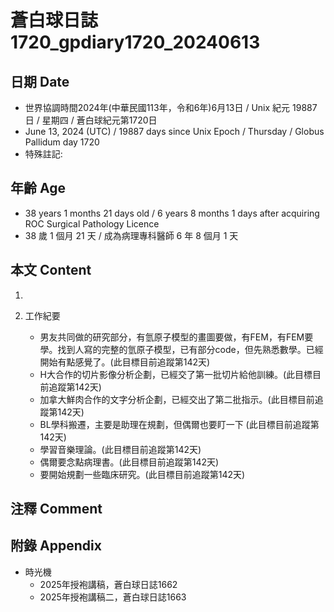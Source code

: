 [_metadata_:encoding]: - "utf-8"
[_metadata_:language]: - "zh-Hant-TW"
[_metadata_:fileformat]: - "markdown"
[_metadata_:MIME_type]: - "text/plain"
[_metadata_:markdown_version]: - "commonmark version 0.30"
[_metadata_:markdown_spec]: - "https://spec.commonmark.org/0.30/"

# 蒼白球日誌1720_gpdiary1720_20240613 #

## 日期 Date ##

* 世界協調時間2024年(中華民國113年，令和6年)6月13日 / Unix 紀元 19887 日 / 星期四 / 蒼白球紀元第1720日
* June 13, 2024 (UTC) / 19887 days since Unix Epoch / Thursday / Globus Pallidum day 1720
* 特殊註記:

## 年齡 Age ##

* 38 years 1 months 21 days old / 6 years 8 months 1 days after acquiring ROC Surgical Pathology Licence
* 38 歲 1 個月 21 天 / 成為病理專科醫師 6 年 8 個月 1 天

## 本文 Content ##

1. 

2. 工作紀要

    - 男友共同做的研究部分，有氫原子模型的畫圖要做，有FEM，有FEM要學。找到人寫的完整的氫原子模型，已有部分code，但先熟悉數學。已經開始有點感覺了。(此目標目前追蹤第142天)
    - H大合作的切片影像分析企劃，已經交了第一批切片給他訓練。(此目標目前追蹤第142天)
    - 加拿大鮮肉合作的文字分析企劃，已經交出了第二批指示。(此目標目前追蹤第142天)
    - BL學科搬遷，主要是助理在規劃，但偶爾也要盯一下 (此目標目前追蹤第142天)
    - 學習音樂理論。(此目標目前追蹤第142天)
    - 偶爾要念點病理書。(此目標目前追蹤第142天)
    - 要開始規劃一些臨床研究。(此目標目前追蹤第142天)

## 注釋 Comment ##


## 附錄 Appendix ##

* 時光機
    - 2025年授袍講稿，蒼白球日誌1662
    - 2025年授袍講稿二，蒼白球日誌1663
